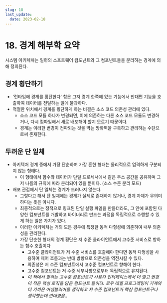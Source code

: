 ```yaml
---
slug: 18
last_update:
  date: 2023-02-18
---
```


# 18. 경계 해부학 요약

시스템 아키텍처는 일련의 소프트웨어 컴포넌트와 그 컴포넌트들을 분리하는 경계에 의해 정의된다.

## 경계 횡단하기

- '런타임에 경계를 횡단한다' 함은 그저 경계 한쪽에 있는 기능에서 반대편 기능을 호출하여 데이터를 전달하는 일에 불과하다.
- 적절한 위치에서 경계를 횡단하게 하는 비결은 소스 코드 의존성 관리에 있다.
  - 소스 코드 모듈 하나가 변경되면, 이에 의존하는 다른 소스 코드 모듈도 변경하거나, 다시 컴파일해서 새로 배포해야 할지 모르기 때문이다.
  - 경계는 이러한 변경이 전파되는 것을 막는 방화벽을 구축하고 관리하는 수단으로써 존재한다.

## 두려운 단 일체

- 아키텍처 경계 중에서 가장 단순하며 가장 흔한 형태는 물리적으로 엄격하게 구분되지 않는 형태다.
  - 이 형태에서 함수와 데이터가 단일 프로세서에서 같은 주소 공간을 공유하며 그저 나름의 규칙에 따라 분리되어 있을 뿐이다. (소스 수준 분리 모드)
- 배포 관점에서 단 일체는 경계가 드러나지 않는다.
  - 그렇다고 해서 단 일체에는 경계가 실제로 존재하지 않거나, 경계 자체가 무의미하다는 뜻은 아니다.
  - 최종적으로는 정적으로 링크된 단일 실행 파일을 만들더라도, 그 안에 포함된 다양한 컴포넌트를 개발하고 바이너리로 만드는 과정을 독립적으로 수행할 수 있게 하는 일은 가치가 있다.
  - 이러한 아키텍처는 거의 모든 경우에 특정한 동적 다형성에 의존하여 내부 의존성을 관리한다.
  - 가장 단순한 형태의 경계 횡단은 저 수준 클라이언트에서 고수준 서비스로 향하는 함수 호출이다
    - 고수준 클라이언트가 저 수준 서비스를 호출해야 한다면 동적 다형성을 사용하여 제어 흐름과는 반대 방향으로 의존성을 역전시킬 수 있다.
    - 의존성은 저 수준 컴포넌트에서 고수준 컴포넌트로 향해야 한다.
    - 고수준 컴포넌트는 저 수준 세부사항으로부터 독립적으로 유지된다.
    - _이 책에서 말하는 고수준 컴포넌트가 사용자 인터페이스에서 더 멀고 변경이 적은 핵심 로직을 담은 컴포넌트 들이다. 로우 레벨 프로그래밍이 기계와 더 가까운 어셈블리어를 생각하고 저 수준 컴포넌트가 핵심 컴포넌트구나 생각했는데 반대였음.._
